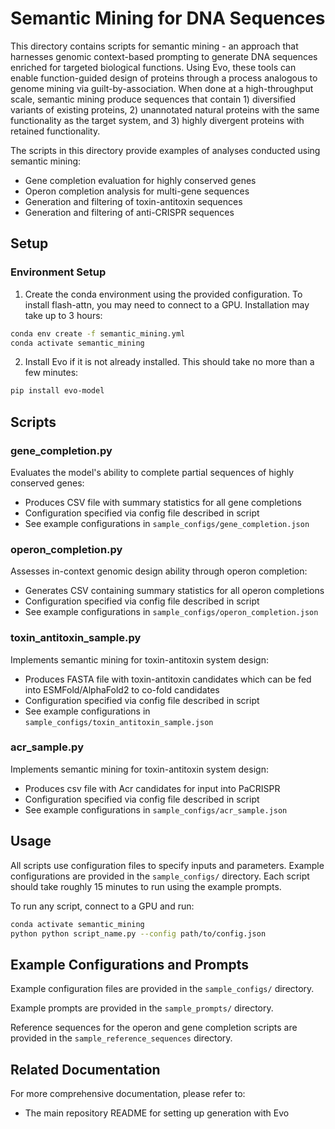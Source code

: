 # Semantic Mining for DNA Sequences

This directory contains scripts for semantic mining - an approach that harnesses genomic context-based prompting to generate DNA sequences enriched for targeted biological functions. Using Evo, these tools can enable function-guided design of proteins through a process analogous to genome mining via guilt-by-association. When done at a high-throughput scale, semantic mining  produce sequences that contain 1) diversified variants of existing proteins, 2) unannotated natural proteins with the same functionality as the target system, and 3) highly divergent proteins with retained functionality.

The scripts in this directory provide examples of analyses conducted using semantic mining:
- Gene completion evaluation for highly conserved genes
- Operon completion analysis for multi-gene sequences
- Generation and filtering of toxin-antitoxin sequences
- Generation and filtering of anti-CRISPR sequences

## Setup

### Environment Setup
1. Create the conda environment using the provided configuration. To install flash-attn, you may need to 
connect to a GPU. Installation may take up to 3 hours:
```bash
conda env create -f semantic_mining.yml
conda activate semantic_mining
```

2. Install Evo if it is not already installed. This should take no more than a few minutes:
```bash
pip install evo-model
```

## Scripts

### gene_completion.py
Evaluates the model's ability to complete partial sequences of highly conserved genes:
- Produces CSV file with summary statistics for all gene completions
- Configuration specified via config file described in script
- See example configurations in `sample_configs/gene_completion.json`

### operon_completion.py
Assesses in-context genomic design ability through operon completion:
- Generates CSV containing summary statistics for all operon completions
- Configuration specified via config file described in script
- See example configurations in `sample_configs/operon_completion.json`

### toxin_antitoxin_sample.py
Implements semantic mining for toxin-antitoxin system design:
- Produces FASTA file with toxin-antitoxin candidates which can be fed into ESMFold/AlphaFold2 to co-fold candidates
- Configuration specified via config file described in script
- See example configurations in `sample_configs/toxin_antitoxin_sample.json`

### acr_sample.py
Implements semantic mining for toxin-antitoxin system design:
- Produces csv file with Acr candidates for input into PaCRISPR
- Configuration specified via config file described in script
- See example configurations in `sample_configs/acr_sample.json`

## Usage

All scripts use configuration files to specify inputs and parameters. Example configurations are provided in the `sample_configs/` directory. Each script should take roughly 15 minutes to run using the example prompts.

To run any script, connect to a GPU and run:
```bash
conda activate semantic_mining
python python script_name.py --config path/to/config.json
```

## Example Configurations and Prompts

Example configuration files are provided in the `sample_configs/` directory. 

Example prompts are provided in the `sample_prompts/` directory.

Reference sequences for the operon and gene completion scripts are provided in the `sample_reference_sequences` directory.

## Related Documentation

For more comprehensive documentation, please refer to:
- The main repository README for setting up generation with Evo